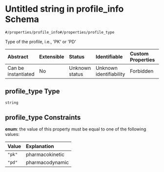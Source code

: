 # Untitled string in profile\_info Schema

```txt
#/properties/profile_info#/properties/profile_type
```

Type of the profile, i.e., 'PK' or 'PD'

| Abstract            | Extensible | Status         | Identifiable            | Custom Properties | Additional Properties | Access Restrictions | Defined In                                                                                                   |
| :------------------ | :--------- | :------------- | :---------------------- | :---------------- | :-------------------- | :------------------ | :----------------------------------------------------------------------------------------------------------- |
| Can be instantiated | No         | Unknown status | Unknown identifiability | Forbidden         | Allowed               | none                | [profile\_info.schema.json\*](../../out/schemas/sub-schemas/profile_info.schema.json "open original schema") |

## profile\_type Type

`string`

## profile\_type Constraints

**enum**: the value of this property must be equal to one of the following values:

| Value  | Explanation     |
| :----- | :-------------- |
| `"pk"` | pharmacokinetic |
| `"pd"` | pharmacodynamic |
